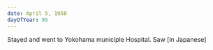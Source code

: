 ```yaml
---
date: April 5, 1958
dayOfYear: 95
---
```

Stayed and went to Yokohama municiple Hospital. Saw [in Japanese]